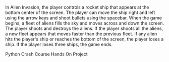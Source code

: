 In Alien Invasion, the player controls a rocket ship that appears at the bottom center 
of the screen. The player can move the ship right and left using the arrow keys and shoot 
bullets using the spacebar. When the game begins, a fleet of aliens fills the sky and moves 
across and down the screen. The player shoots and destroys the aliens. If the player shoots all the aliens,
a new fleet appears that moves faster than the previous fleet. If any alien hits the player's ship or reaches
the bottom of the screen, the player loses a ship. If the player loses three ships, the game ends. 


Python Crash Course 
Hands On Project 
